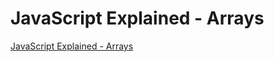 # JavaScript Explained - Arrays
[JavaScript Explained - Arrays](https://aiwithcloud.com/2022/09/19/javascript_explained___arrays/)